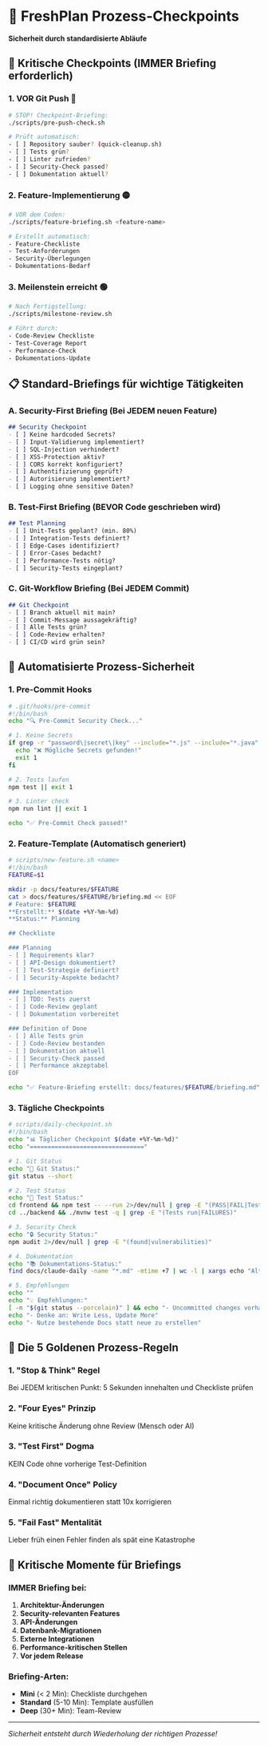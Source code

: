 # 🚦 FreshPlan Prozess-Checkpoints

**Sicherheit durch standardisierte Abläufe**

## 📍 Kritische Checkpoints (IMMER Briefing erforderlich)

### 1. **VOR Git Push** 🔴
```bash
# STOP! Checkpoint-Briefing:
./scripts/pre-push-check.sh

# Prüft automatisch:
- [ ] Repository sauber? (quick-cleanup.sh)
- [ ] Tests grün?
- [ ] Linter zufrieden?
- [ ] Security-Check passed?
- [ ] Dokumentation aktuell?
```

### 2. **Feature-Implementierung** 🟡
```bash
# VOR dem Coden:
./scripts/feature-briefing.sh <feature-name>

# Erstellt automatisch:
- Feature-Checkliste
- Test-Anforderungen
- Security-Überlegungen
- Dokumentations-Bedarf
```

### 3. **Meilenstein erreicht** 🟢
```bash
# Nach Fertigstellung:
./scripts/milestone-review.sh

# Führt durch:
- Code-Review Checkliste
- Test-Coverage Report
- Performance-Check
- Dokumentations-Update
```

## 📋 Standard-Briefings für wichtige Tätigkeiten

### A. **Security-First Briefing** (Bei JEDEM neuen Feature)

```markdown
## Security Checkpoint
- [ ] Keine hardcoded Secrets?
- [ ] Input-Validierung implementiert?
- [ ] SQL-Injection verhindert?
- [ ] XSS-Protection aktiv?
- [ ] CORS korrekt konfiguriert?
- [ ] Authentifizierung geprüft?
- [ ] Autorisierung implementiert?
- [ ] Logging ohne sensitive Daten?
```

### B. **Test-First Briefing** (BEVOR Code geschrieben wird)

```markdown
## Test Planning
- [ ] Unit-Tests geplant? (min. 80%)
- [ ] Integration-Tests definiert?
- [ ] Edge-Cases identifiziert?
- [ ] Error-Cases bedacht?
- [ ] Performance-Tests nötig?
- [ ] Security-Tests eingeplant?
```

### C. **Git-Workflow Briefing** (Bei JEDEM Commit)

```markdown
## Git Checkpoint
- [ ] Branch aktuell mit main?
- [ ] Commit-Message aussagekräftig?
- [ ] Alle Tests grün?
- [ ] Code-Review erhalten?
- [ ] CI/CD wird grün sein?
```

## 🔄 Automatisierte Prozess-Sicherheit

### 1. **Pre-Commit Hooks**
```bash
# .git/hooks/pre-commit
#!/bin/bash
echo "🔍 Pre-Commit Security Check..."

# 1. Keine Secrets
if grep -r "password\|secret\|key" --include="*.js" --include="*.java" .; then
  echo "❌ Mögliche Secrets gefunden!"
  exit 1
fi

# 2. Tests laufen
npm test || exit 1

# 3. Linter check
npm run lint || exit 1

echo "✅ Pre-Commit Check passed!"
```

### 2. **Feature-Template** (Automatisch generiert)
```bash
# scripts/new-feature.sh <name>
#!/bin/bash
FEATURE=$1

mkdir -p docs/features/$FEATURE
cat > docs/features/$FEATURE/briefing.md << EOF
# Feature: $FEATURE
**Erstellt:** $(date +%Y-%m-%d)
**Status:** Planning

## Checkliste

### Planning
- [ ] Requirements klar?
- [ ] API-Design dokumentiert?
- [ ] Test-Strategie definiert?
- [ ] Security-Aspekte bedacht?

### Implementation  
- [ ] TDD: Tests zuerst
- [ ] Code-Review geplant
- [ ] Dokumentation vorbereitet

### Definition of Done
- [ ] Alle Tests grün
- [ ] Code-Review bestanden
- [ ] Dokumentation aktuell
- [ ] Security-Check passed
- [ ] Performance akzeptabel
EOF

echo "✅ Feature-Briefing erstellt: docs/features/$FEATURE/briefing.md"
```

### 3. **Tägliche Checkpoints**

```bash
# scripts/daily-checkpoint.sh
#!/bin/bash
echo "📊 Täglicher Checkpoint $(date +%Y-%m-%d)"
echo "================================"

# 1. Git Status
echo "📍 Git Status:"
git status --short

# 2. Test Status  
echo "🧪 Test Status:"
cd frontend && npm test -- --run 2>/dev/null | grep -E "(PASS|FAIL|Test Suites)"
cd ../backend && ./mvnw test -q | grep -E "(Tests run|FAILURES)"

# 3. Security Check
echo "🔒 Security Status:"
npm audit 2>/dev/null | grep -E "(found|vulnerabilities)"

# 4. Dokumentation
echo "📚 Dokumentations-Status:"
find docs/claude-daily -name "*.md" -mtime +7 | wc -l | xargs echo "Alte Docs (>7 Tage):"

# 5. Empfehlungen
echo ""
echo "💡 Empfehlungen:"
[ -n "$(git status --porcelain)" ] && echo "- Uncommitted changes vorhanden!"
echo "- Denke an: Write Less, Update More"
echo "- Nutze bestehende Docs statt neue zu erstellen"
```

## 🎯 Die 5 Goldenen Prozess-Regeln

### 1. **"Stop & Think" Regel**
Bei JEDEM kritischen Punkt: 5 Sekunden innehalten und Checkliste prüfen

### 2. **"Four Eyes" Prinzip**  
Keine kritische Änderung ohne Review (Mensch oder AI)

### 3. **"Test First" Dogma**
KEIN Code ohne vorherige Test-Definition

### 4. **"Document Once" Policy**
Einmal richtig dokumentieren statt 10x korrigieren

### 5. **"Fail Fast" Mentalität**
Lieber früh einen Fehler finden als spät eine Katastrophe

## 🚨 Kritische Momente für Briefings

### IMMER Briefing bei:
1. **Architektur-Änderungen**
2. **Security-relevanten Features**
3. **API-Änderungen**
4. **Datenbank-Migrationen**
5. **Externe Integrationen**
6. **Performance-kritischen Stellen**
7. **Vor jedem Release**

### Briefing-Arten:
- **Mini** (< 2 Min): Checkliste durchgehen
- **Standard** (5-10 Min): Template ausfüllen
- **Deep** (30+ Min): Team-Review

---
*Sicherheit entsteht durch Wiederholung der richtigen Prozesse!*